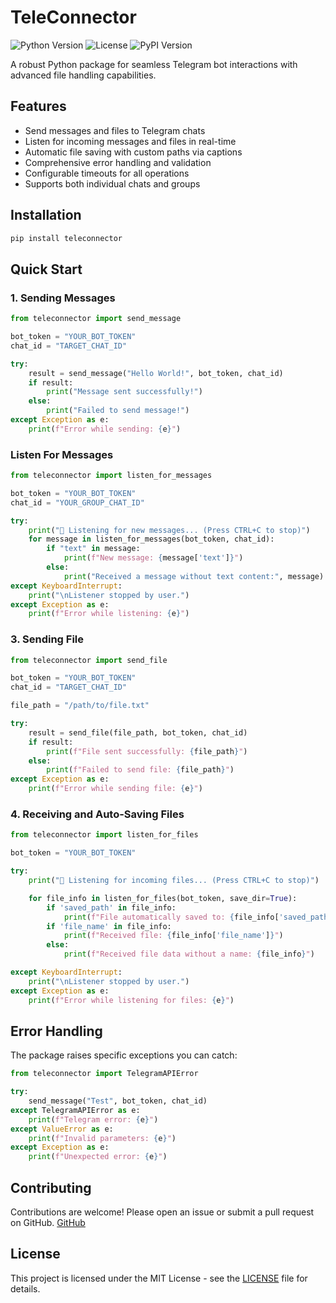 # TeleConnector

![Python Version](https://img.shields.io/badge/python-3.7%2B-blue)
![License](https://img.shields.io/badge/license-MIT-green)
![PyPI Version](https://img.shields.io/pypi/v/teleconnector)

A robust Python package for seamless Telegram bot interactions with advanced file handling capabilities.

## Features

-  Send messages and files to Telegram chats
-  Listen for incoming messages and files in real-time
-  Automatic file saving with custom paths via captions
-  Comprehensive error handling and validation
-  Configurable timeouts for all operations
-  Supports both individual chats and groups

## Installation

```bash
pip install teleconnector
```

## Quick Start

### 1. Sending Messages

```python
from teleconnector import send_message

bot_token = "YOUR_BOT_TOKEN"
chat_id = "TARGET_CHAT_ID"

try:
    result = send_message("Hello World!", bot_token, chat_id)
    if result:
        print("Message sent successfully!")
    else:
        print("Failed to send message!")
except Exception as e:
    print(f"Error while sending: {e}")

```

### Listen For Messages

```python
from teleconnector import listen_for_messages

bot_token = "YOUR_BOT_TOKEN"
chat_id = "YOUR_GROUP_CHAT_ID"

try:
    print("📡 Listening for new messages... (Press CTRL+C to stop)")
    for message in listen_for_messages(bot_token, chat_id):
        if "text" in message:
            print(f"New message: {message['text']}")
        else:
            print("Received a message without text content:", message)
except KeyboardInterrupt:
    print("\nListener stopped by user.")
except Exception as e:
    print(f"Error while listening: {e}")
```

### 3. Sending File

```python
from teleconnector import send_file

bot_token = "YOUR_BOT_TOKEN"
chat_id = "TARGET_CHAT_ID"

file_path = "/path/to/file.txt"

try:
    result = send_file(file_path, bot_token, chat_id)
    if result:
        print(f"File sent successfully: {file_path}")
    else:
        print(f"Failed to send file: {file_path}")
except Exception as e:
    print(f"Error while sending file: {e}")

```



### 4. Receiving and Auto-Saving Files

```python
from teleconnector import listen_for_files

bot_token = "YOUR_BOT_TOKEN"

try:
    print("📡 Listening for incoming files... (Press CTRL+C to stop)")

    for file_info in listen_for_files(bot_token, save_dir=True):
        if 'saved_path' in file_info:
            print(f"File automatically saved to: {file_info['saved_path']}")
        if 'file_name' in file_info:
            print(f"Received file: {file_info['file_name']}")
        else:
            print(f"Received file data without a name: {file_info}")

except KeyboardInterrupt:
    print("\nListener stopped by user.")
except Exception as e:
    print(f"Error while listening for files: {e}")

```

## Error Handling

The package raises specific exceptions you can catch:

```python
from teleconnector import TelegramAPIError

try:
    send_message("Test", bot_token, chat_id)
except TelegramAPIError as e:
    print(f"Telegram error: {e}")
except ValueError as e:
    print(f"Invalid parameters: {e}")
except Exception as e:
    print(f"Unexpected error: {e}")
```

## Contributing

Contributions are welcome! Please open an issue or submit a pull request on GitHub.
<a href="https://mrfidal.in">GitHub</a>

## License

This project is licensed under the MIT License - see the [LICENSE](LICENSE) file for details.
